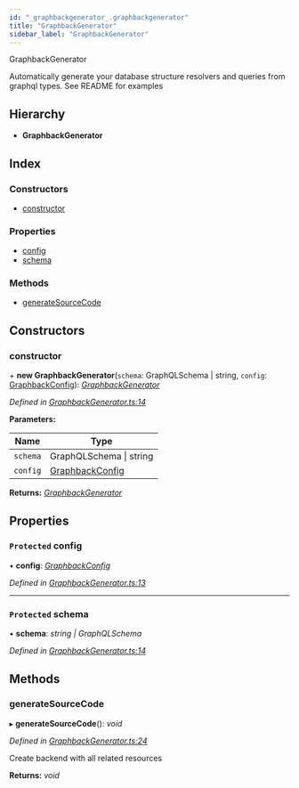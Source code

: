 ```yaml
---
id: "_graphbackgenerator_.graphbackgenerator"
title: "GraphbackGenerator"
sidebar_label: "GraphbackGenerator"
---
```


GraphbackGenerator

Automatically generate your database structure resolvers and queries from graphql types.
See README for examples

## Hierarchy

* **GraphbackGenerator**

## Index

### Constructors

* [constructor](_graphbackgenerator_.graphbackgenerator.md#constructor)

### Properties

* [config](_graphbackgenerator_.graphbackgenerator.md#protected-config)
* [schema](_graphbackgenerator_.graphbackgenerator.md#protected-schema)

### Methods

* [generateSourceCode](_graphbackgenerator_.graphbackgenerator.md#generatesourcecode)

## Constructors

###  constructor

\+ **new GraphbackGenerator**(`schema`: GraphQLSchema | string, `config`: [GraphbackConfig](../interfaces/_graphbackconfig_.graphbackconfig.md)): *[GraphbackGenerator](_graphbackgenerator_.graphbackgenerator.md)*

*Defined in [GraphbackGenerator.ts:14](https://github.com/aerogear/graphback/blob/b39280e7/packages/graphback/src/GraphbackGenerator.ts#L14)*

**Parameters:**

Name | Type |
------ | ------ |
`schema` | GraphQLSchema &#124; string |
`config` | [GraphbackConfig](../interfaces/_graphbackconfig_.graphbackconfig.md) |

**Returns:** *[GraphbackGenerator](_graphbackgenerator_.graphbackgenerator.md)*

## Properties

### `Protected` config

• **config**: *[GraphbackConfig](../interfaces/_graphbackconfig_.graphbackconfig.md)*

*Defined in [GraphbackGenerator.ts:13](https://github.com/aerogear/graphback/blob/b39280e7/packages/graphback/src/GraphbackGenerator.ts#L13)*

___

### `Protected` schema

• **schema**: *string | GraphQLSchema*

*Defined in [GraphbackGenerator.ts:14](https://github.com/aerogear/graphback/blob/b39280e7/packages/graphback/src/GraphbackGenerator.ts#L14)*

## Methods

###  generateSourceCode

▸ **generateSourceCode**(): *void*

*Defined in [GraphbackGenerator.ts:24](https://github.com/aerogear/graphback/blob/b39280e7/packages/graphback/src/GraphbackGenerator.ts#L24)*

Create backend with all related resources

**Returns:** *void*
